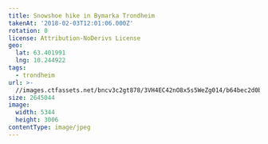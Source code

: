 ```yaml
---
title: Snowshoe hike in Bymarka Trondheim
takenAt: '2018-02-03T12:01:06.000Z'
rotation: 0
license: Attribution-NoDerivs License
geo:
  lat: 63.401991
  lng: 10.244922
tags:
  - trondheim
url: >-
  //images.ctfassets.net/bncv3c2gt878/3VH4EC42nO8x5s5WeZg014/b64bec2d0bac04dc1e212a0b962bac16/snowshoe-hike-in-bymarka-trondheim_40062277391_o
size: 2645044
image:
  width: 5344
  height: 3006
contentType: image/jpeg
---
```



